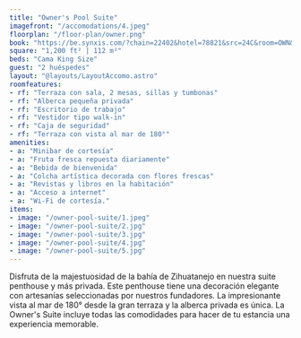 ```yaml
---
title: "Owner's Pool Suite"
imagefront: "/accomodations/4.jpeg"
floorplan: "/floor-plan/owner.png"
book: "https://be.synxis.com/?chain=22402&hotel=78821&src=24C&room=OWN&locale=es-ES"
square: "1,200 ft² | 112 m²"
beds: "Cama King Size"
guest: "2 huéspedes"
layout: "@layouts/LayoutAccomo.astro"
roomfeatures:
- rf: "Terraza con sala, 2 mesas, sillas y tumbonas"
- rf: "Alberca pequeña privada"
- rf: "Escritorio de trabajo"
- rf: "Vestidor tipo walk-in"
- rf: "Caja de seguridad"
- rf: "Terraza con vista al mar de 180°"
amenities:
- a: "Minibar de cortesía"
- a: "Fruta fresca repuesta diariamente"
- a: "Bebida de bienvenida"
- a: "Colcha artística decorada con flores frescas"
- a: "Revistas y libros en la habitación"
- a: "Acceso a internet"
- a: "Wi-Fi de cortesía."
items:
- image: "/owner-pool-suite/1.jpeg"
- image: "/owner-pool-suite/2.jpg"
- image: "/owner-pool-suite/3.jpg"
- image: "/owner-pool-suite/4.jpg"
- image: "/owner-pool-suite/5.jpg"
---
```

Disfruta de la majestuosidad de la bahía de Zihuatanejo en nuestra suite penthouse y más privada. Este penthouse tiene una decoración elegante con artesanías seleccionadas por nuestros fundadores. La impresionante vista al mar de 180° desde la gran terraza y la alberca privada es única. La Owner's Suite incluye todas las comodidades para hacer de tu estancia una experiencia memorable.
